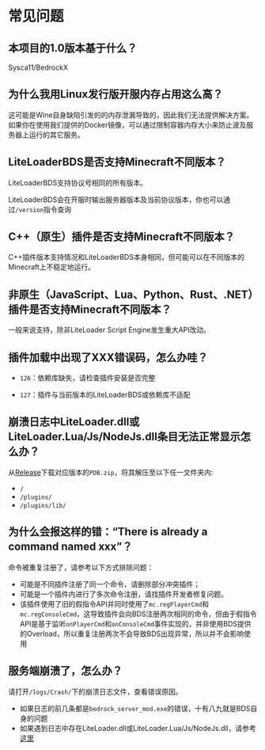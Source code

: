 # 常见问题

## 本项目的1.0版本基于什么？

Sysca11/BedrockX

## 为什么我用Linux发行版开服内存占用这么高？

这可能是Wine自身缺陷引发的的内存泄漏导致的，因此我们无法提供解决方案。如果你在使用我们提供的Docker镜像，可以通过限制容器内存大小来防止波及服务器上运行的其它服务。

## LiteLoaderBDS是否支持Minecraft不同版本？

LiteLoaderBDS支持协议号相同的所有版本。

LiteLoaderBDS会在开服时输出服务器版本及当前协议版本，你也可以通过`/version`指令查询

## C++（原生）插件是否支持Minecraft不同版本？

C++插件版本支持情况和LiteLoaderBDS本身相同，但可能可以在不同版本的Minecraft上不稳定地运行。

## 非原生（JavaScript、Lua、Python、Rust、.NET）插件是否支持Minecraft不同版本？

一般来说支持，除非LiteLoader Script Engine发生重大API改动。

## 插件加载中出现了XXX错误码，怎么办哇？

- `126`：依赖库缺失，请检查插件安装是否完整

- `127`：插件与当前版本的LiteLoaderBDS或依赖库不适配

## 崩溃日志中LiteLoader.dll或LiteLoader.Lua/Js/NodeJs.dll条目无法正常显示怎么办？

从[Release](https://github.com/LiteLDev/LiteLoaderBDS/releases)下载对应版本的`PDB.zip`，将其解压至以下任一文件夹内:
- `/`
- `/plugins/`
- `/plugins/lib/`

## 为什么会报这样的错：“There is already a command named xxx”？

命令被重复注册了，请参考以下方式排除问题：

* 可能是不同插件注册了同一个命令，请删除部分冲突插件；
* 可能是一个插件内进行了多次命令注册，请找插件开发者修复问题。
* 该插件使用了旧的假指令API并同时使用了`mc.regPlayerCmd`和`mc.regConsoleCmd`，这导致插件会向BDS注册两次相同的命令，但由于假指令API是基于监听`onPlayerCmd`和`onConsoleCmd`事件实现的，并非使用BDS提供的Overload，所以重复注册两次不会导致BDS出现异常，所以并不会影响使用

## 服务端崩溃了，怎么办？

请打开`/logs/Crash/`下的崩溃日志文件，查看错误原因。

* 如果日志的前几条都是`bedrock_server_mod.exe`的错误，十有八九就是BDS自身的问题
* 如果遇到日志中存在LiteLoader.dll或LiteLoader.Lua/Js/NodeJs.dll，请参考[这里](#崩溃日志中LiteLoader.dll或LiteLoader.Lua/Js/NodeJs.dll条目无法正常显示怎么办？)